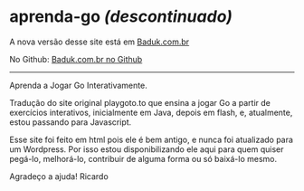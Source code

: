 # aprenda-go *(descontinuado)*

A nova versão desse site está em [Baduk.com.br](https://baduk.com.br)

No Github: [Baduk.com.br no Github](https://github.com/ricalamino/baduk.com.br)

----

Aprenda a Jogar Go Interativamente.

Tradução do site original playgoto.to que ensina a jogar Go a partir de exercícios interativos, inicialmente em Java, depois em flash, e, atualmente, estou passando para Javascript. 

Esse site foi feito em html pois ele é bem antigo, e nunca foi atualizado para um Wordpress. Por isso estou disponibilizando ele aqui para quem quiser pegá-lo, melhorá-lo, contribuir de alguma forma ou só baixá-lo mesmo.

Agradeço a ajuda!
Ricardo
